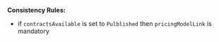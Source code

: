 **Consistency Rules:**
- if `contractsAvailable` is set to `Pulblished` then `pricingModelLink` is mandatory